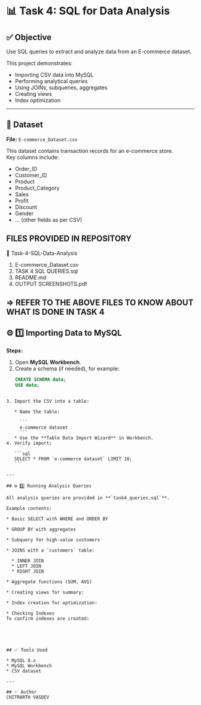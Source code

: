 # 📊 Task 4: SQL for Data Analysis

## ✅ Objective
Use SQL queries to extract and analyze data from an E-commerce dataset.

This project demonstrates:
- Importing CSV data into MySQL
- Performing analytical queries
- Using JOINs, subqueries, aggregates
- Creating views
- Index optimization

---

## 📁 Dataset
**File:** `E-commerce_Dataset.csv`

This dataset contains transaction records for an e-commerce store.  
Key columns include:
- Order_ID
- Customer_ID
- Product
- Product_Category
- Sales
- Profit
- Discount
- Gender
- ... (other fields as per CSV)



## FILES PROVIDED IN REPOSITORY

📁 Task-4-SQL-Data-Analysis

 1) E-commerce_Dataset.csv
 2) TASK 4 SQL QUERIES.sql
 3) README.md
 4) OUTPUT SCREENSHOTS.pdf


## => REFER TO THE ABOVE FILES TO KNOW ABOUT WHAT IS DONE IN TASK 4



## ⚙️ 1️⃣ Importing Data to MySQL

**Steps:**
1. Open **MySQL Workbench**.
2. Create a schema (if needed), for example:
   ```sql
   CREATE SCHEMA data;
   USE data;
````

3. Import the CSV into a table:

   * Name the table:

     ```
     e-commerce dataset
     ```
   * Use the **Table Data Import Wizard** in Workbench.
4. Verify import:

   ```sql
   SELECT * FROM `e-commerce dataset` LIMIT 10;
   ```

---

## ⚙️ 2️⃣ Running Analysis Queries

All analysis queries are provided in **`task4_queries.sql`**.

Example contents:

* Basic SELECT with WHERE and ORDER BY

* GROUP BY with aggregates

* Subquery for high-value customers

* JOINS with a `customers` table:

  * INNER JOIN
  * LEFT JOIN
  * RIGHT JOIN

* Aggregate functions (SUM, AVG)

* Creating views for summary:

* Index creation for optimization:

* Checking Indexes
To confirm indexes are created:





## ✅ Tools Used

* MySQL 8.x
* MySQL Workbench
* CSV dataset

---

## ✨ Author
CHITRARTH VASDEV





